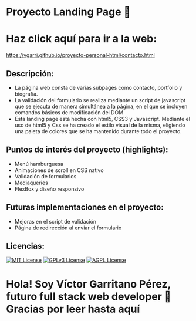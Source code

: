 
# Proyecto Landing Page 👾
# Haz click aquí para ir a la web:
https://vgarri.github.io/proyecto-personal-html/contacto.html


## Descripción:
* La página web consta de varias subpages como contacto, portfolio y biografía.
* La validación del formulario se realiza mediante un script de javascript que se ejecuta de manera simultánea a la página, en el que se incluyen comandos básicos de modificación del DOM
* Esta landing page está hecha con html5, CSS3 y Javascript. Mediante el uso de html5 y Css se ha creado el estilo visual de la misma, eligiendo una paleta de colores que se ha mantenido durante todo el proyecto.
## Puntos de interés del proyecto (highlights):
* Menú hamburguesa
* Animaciones de scroll en CSS nativo
* Validación de formularios
* Mediaqueries
* FlexBox y diseño responsivo

## Futuras implementaciones en el proyecto:
* Mejoras en el script de validación
* Página de redirección al enviar el formulario
## Licencias:

[![MIT License](https://img.shields.io/badge/License-MIT-green.svg)](https://choosealicense.com/licenses/mit/)
[![GPLv3 License](https://img.shields.io/badge/License-GPL%20v3-yellow.svg)](https://opensource.org/licenses/)
[![AGPL License](https://img.shields.io/badge/license-AGPL-blue.svg)](http://www.gnu.org/licenses/agpl-3.0)


# Hola! Soy Víctor Garritano Pérez, futuro full stack web developer 👋 Gracias por leer hasta aquí




